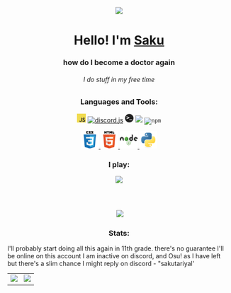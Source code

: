 <p align="center">
<a href="https://osu.ppy.sh/users/32240840">
       <img src="https://i.redd.it/5mpu4hi0m2v81.png" />
    </a>

<h1 align="center">Hello! I'm <a href="https://osu.ppy.sh/users/32240840" target="_blank">Saku</a></h1>
<h3 align="center">how do I become a doctor again</h3>
<h6 align="center">I do stuff in my free time</h6>

<h3 align="center">Languages and Tools:</h3>
<p align="center">
<code><img height="20" src="https://raw.githubusercontent.com/github/explore/80688e429a7d4ef2fca1e82350fe8e3517d3494d/topics/javascript/javascript.png"></code>
<a href="https://discord.js.org"><img src="https://cdn.discordapp.com/attachments/740865034887888996/740865173065170994/logo-square.png" width="20" alt="discord.js" /></a>
<code><img height="20" src="https://raw.githubusercontent.com/github/explore/80688e429a7d4ef2fca1e82350fe8e3517d3494d/topics/terminal/terminal.png"></code>
<code><img height="20" src="https://img.shields.io/badge/-Nodejs-43853d?style=flat-square&logo=Node.js&logoColor=white"/></code>
<code><img alt="npm" src="https://img.shields.io/badge/-NPM-CB3837?style=flat-square&logo=npm&logoColor=white" /></code></p>
<p align="center">
<a href="https://www.w3schools.com/css/" target="_blank"> <img src="https://raw.githubusercontent.com/devicons/devicon/master/icons/css3/css3-original-wordmark.svg" alt="css3" width="40" height="40"/> </a> <a href="https://www.w3.org/html/" target="_blank"> <img src="https://raw.githubusercontent.com/devicons/devicon/master/icons/html5/html5-original-wordmark.svg" alt="html5" width="40" height="40"/> </a> <a href="https://nodejs.org" target="_blank"> <img src="https://raw.githubusercontent.com/devicons/devicon/master/icons/nodejs/nodejs-original-wordmark.svg" alt="nodejs" width="40" height="40"/> </a> <a href="https://www.python.org" target="_blank"> <img src="https://raw.githubusercontent.com/devicons/devicon/master/icons/python/python-original.svg" alt="python" width="40" height="40"/> </a> </p>

<h3 align="center">I play:</h3>
<p align="center"> <img height="20" src="https://badges.aleen42.com/src/osu.svg"/> </p> <p align="center"> <img height="60" 
														
<a href="https://osu.ppy.sh/users/28514583">
  <img src="https://osu-sig.vercel.app/card?user=32240840&mode=std&lang=en&blur=6&animation=true" />
</a> 

<h3 align="center">Stats:</h3>



<table width="100%" align="center">
  <tr>
    <td>
<img height="180em" src="https://github-readme-stats.vercel.app/api?username=asakaidev&show_icons=true&hide_border=true&&count_private=true&include_all_commits=true&theme=synthwave" />
 </td>
 <td> <img height="180em" src="https://github-readme-stats.vercel.app/api/top-langs/?username=asakaidev&show_icons=true&hide_border=true&layout=compact&langs_count=10&theme=synthwave"/> </td>
  </tr>
	I'll probably start doing all this again in 11th grade.
	there's no guarantee I'll be online on this account
	I am inactive on discord, and Osu! as I have left but there's a slim chance I might reply on discord - "sakutariyal' 
 <table>

	 
